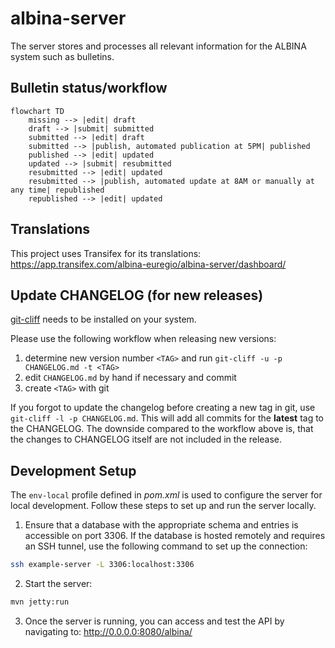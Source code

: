 # albina-server

The server stores and processes all relevant information for the ALBINA system such as bulletins.

## Bulletin status/workflow

```mermaid
flowchart TD
    missing --> |edit| draft
    draft --> |submit| submitted
    submitted --> |edit| draft
    submitted --> |publish, automated publication at 5PM| published
    published --> |edit| updated
    updated --> |submit| resubmitted
    resubmitted --> |edit| updated
    resubmitted --> |publish, automated update at 8AM or manually at any time| republished
    republished --> |edit| updated
```

## Translations

This project uses Transifex for its translations: https://app.transifex.com/albina-euregio/albina-server/dashboard/

## Update CHANGELOG (for new releases)

[git-cliff](https://git-cliff.org/docs/) needs to be installed on your system.

Please use the following workflow when releasing new versions:

1. determine new version number `<TAG>` and
   run `git-cliff -u -p CHANGELOG.md -t <TAG>`
2. edit `CHANGELOG.md` by hand if necessary and commit
3. create `<TAG>` with git

If you forgot to update the changelog before creating a new tag in git, use
`git-cliff -l -p CHANGELOG.md`. This will add all commits for the
**latest** tag to the CHANGELOG. The downside compared to the workflow above is, that the
changes to CHANGELOG itself are not included in the release.

## Development Setup

The `env-local` profile defined in _pom.xml_ is used to configure the server for local development.
Follow these steps to set up and run the server locally.

1. Ensure that a database with the appropriate schema and entries is accessible on port 3306. If the database is hosted remotely and requires an SSH tunnel, use the following command to set up the connection:

```bash
ssh example-server -L 3306:localhost:3306
```

2. Start the server:

```bash
mvn jetty:run
```

3. Once the server is running, you can access and test the API by navigating to: http://0.0.0.0:8080/albina/
